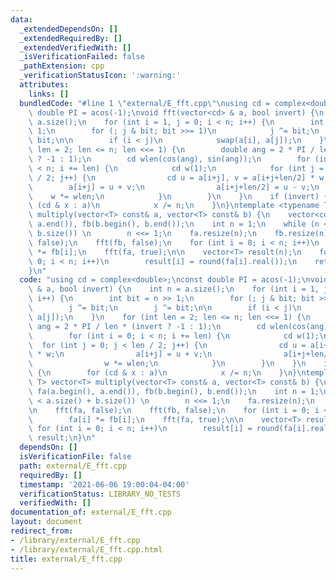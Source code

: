 ```yaml
---
data:
  _extendedDependsOn: []
  _extendedRequiredBy: []
  _extendedVerifiedWith: []
  _isVerificationFailed: false
  _pathExtension: cpp
  _verificationStatusIcon: ':warning:'
  attributes:
    links: []
  bundledCode: "#line 1 \"external/E_fft.cpp\"\nusing cd = complex<double>;\nconst\
    \ double PI = acos(-1);\nvoid fft(vector<cd> & a, bool invert) {\n    int n =\
    \ a.size();\n    for (int i = 1, j = 0; i < n; i++) {\n        int bit = n >>\
    \ 1;\n        for (; j & bit; bit >>= 1)\n            j ^= bit;\n        j ^=\
    \ bit;\n\n        if (i < j)\n            swap(a[i], a[j]);\n    }\n    for (int\
    \ len = 2; len <= n; len <<= 1) {\n        double ang = 2 * PI / len * (invert\
    \ ? -1 : 1);\n        cd wlen(cos(ang), sin(ang));\n        for (int i = 0; i\
    \ < n; i += len) {\n            cd w(1);\n            for (int j = 0; j < len\
    \ / 2; j++) {\n                cd u = a[i+j], v = a[i+j+len/2] * w;\n        \
    \        a[i+j] = u + v;\n                a[i+j+len/2] = u - v;\n            \
    \    w *= wlen;\n            }\n        }\n    }\n    if (invert) {\n        for\
    \ (cd & x : a)\n            x /= n;\n    }\n}\ntemplate <typename T> vector<T>\
    \ multiply(vector<T> const& a, vector<T> const& b) {\n    vector<cd> fa(a.begin(),\
    \ a.end()), fb(b.begin(), b.end());\n    int n = 1;\n    while (n < a.size() +\
    \ b.size()) \n        n <<= 1;\n    fa.resize(n);\n    fb.resize(n);\n\n    fft(fa,\
    \ false);\n    fft(fb, false);\n    for (int i = 0; i < n; i++)\n        fa[i]\
    \ *= fb[i];\n    fft(fa, true);\n\n    vector<T> result(n);\n    for (int i =\
    \ 0; i < n; i++)\n        result[i] = round(fa[i].real());\n    return result;\n\
    }\n"
  code: "using cd = complex<double>;\nconst double PI = acos(-1);\nvoid fft(vector<cd>\
    \ & a, bool invert) {\n    int n = a.size();\n    for (int i = 1, j = 0; i < n;\
    \ i++) {\n        int bit = n >> 1;\n        for (; j & bit; bit >>= 1)\n    \
    \        j ^= bit;\n        j ^= bit;\n\n        if (i < j)\n            swap(a[i],\
    \ a[j]);\n    }\n    for (int len = 2; len <= n; len <<= 1) {\n        double\
    \ ang = 2 * PI / len * (invert ? -1 : 1);\n        cd wlen(cos(ang), sin(ang));\n\
    \        for (int i = 0; i < n; i += len) {\n            cd w(1);\n          \
    \  for (int j = 0; j < len / 2; j++) {\n                cd u = a[i+j], v = a[i+j+len/2]\
    \ * w;\n                a[i+j] = u + v;\n                a[i+j+len/2] = u - v;\n\
    \                w *= wlen;\n            }\n        }\n    }\n    if (invert)\
    \ {\n        for (cd & x : a)\n            x /= n;\n    }\n}\ntemplate <typename\
    \ T> vector<T> multiply(vector<T> const& a, vector<T> const& b) {\n    vector<cd>\
    \ fa(a.begin(), a.end()), fb(b.begin(), b.end());\n    int n = 1;\n    while (n\
    \ < a.size() + b.size()) \n        n <<= 1;\n    fa.resize(n);\n    fb.resize(n);\n\
    \n    fft(fa, false);\n    fft(fb, false);\n    for (int i = 0; i < n; i++)\n\
    \        fa[i] *= fb[i];\n    fft(fa, true);\n\n    vector<T> result(n);\n   \
    \ for (int i = 0; i < n; i++)\n        result[i] = round(fa[i].real());\n    return\
    \ result;\n}\n"
  dependsOn: []
  isVerificationFile: false
  path: external/E_fft.cpp
  requiredBy: []
  timestamp: '2021-06-06 19:00:04-04:00'
  verificationStatus: LIBRARY_NO_TESTS
  verifiedWith: []
documentation_of: external/E_fft.cpp
layout: document
redirect_from:
- /library/external/E_fft.cpp
- /library/external/E_fft.cpp.html
title: external/E_fft.cpp
---
```

